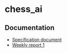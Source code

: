 # chess_ai


## Documentation
- [Specification document](specification.md)
- [Weekly report 1](week1_report.md)
